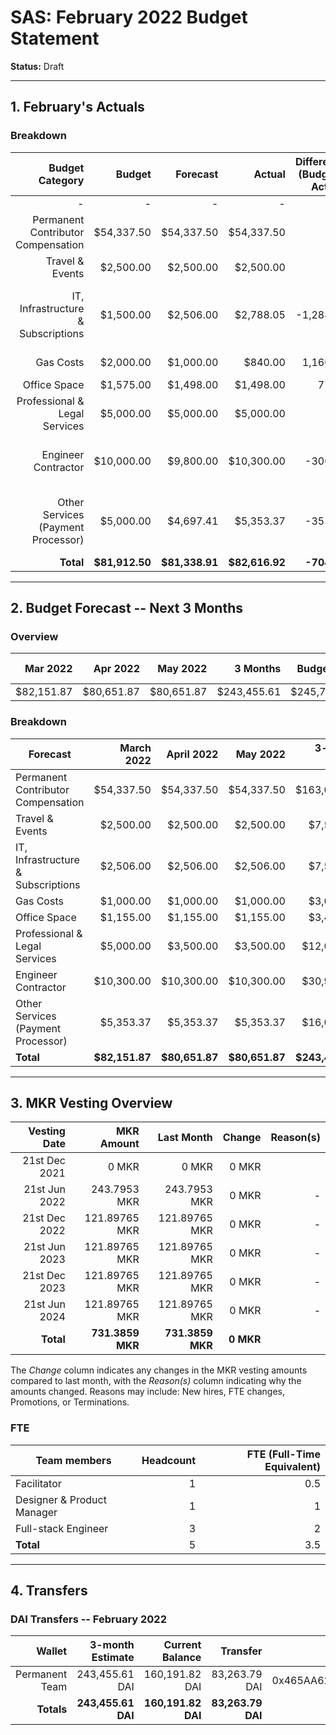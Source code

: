 # SAS: February 2022 Budget Statement

**Status:** Draft

---
## 1. February's Actuals

### Breakdown

| Budget Category                          | Budget       | Forecast      | Actual       |Difference (Budget - Actual)|Difference (Forecast - Actual)|   Payments   |   Comment     |
|-----------------------------------------:|-------------:|--------------:|-------------:|---------------------------:|-----------------------------:|-------------:|--------------:|
|                                         -|             -|              -|             -|                           -|                             -|    $81,638.91|              -|
| Permanent Contributor Compensation       |    $54,337.50|     $54,337.50|    $54,337.50|                           0|                             0|             -|               |  
| Travel & Events                          |     $2,500.00|      $2,500.00|     $2,500.00|                           0|                             0|             -|              -|
| IT, Infrastructure & Subscriptions       |     $1,500.00|      $2,506.00|     $2,788.05|                   -1,288.05|                       -282.05|             -|Some Infrastructure cost are higher than expected|
| Gas Costs                                |     $2,000.00|      $1,000.00|       $840.00|                    1,160.00|                        160.00|             -|fewer transactions|
| Office Space                             |     $1,575.00|      $1,498.00|     $1,498.00|                       77.00|                             0|             -|              -|
| Professional & Legal Services            |     $5,000.00|      $5,000.00|     $5,000.00|                           0|                             0|             -|              -|
| Engineer Contractor                      |    $10,000.00|      $9,800.00|    $10,300.00|                     -300.00|                       -500.00|             -|Slightly more engineering work due to bigger scope|
| Other Services (Payment Processor)       |     $5,000.00|      $4,697.41|     $5,353.37|                     -353.37|                       -655.96|             -|Higher processing cost due to more payments|
| **Total**                                |**$81,912.50**| **$81,338.91**|**$82,616.92**|                 **-704.42**|                 **-1,278.01**|**$81,638.91**|              -|

---

## 2. Budget Forecast -- Next 3 Months

### Overview

|  Mar 2022  |  Apr 2022  |  May 2022  |  3 Months  | Budget Cap | Total Budget Cap |
| ----------:| ----------:| ----------:| ----------:| ----------:| ----------------:|
|  $82,151.87|  $80,651.87|  $80,651.87| $243,455.61| $245,737.50|       $282,598.13|

### Breakdown

| Forecast                            |    March 2022 |   April 2022  |    May 2022  | 3-month Total |   Budget Cap  |
|-------------------------------------|--------------:|--------------:|-------------:|--------------:|--------------:|
| Permanent Contributor Compensation  |     $54,337.50|     $54,337.50|    $54,337.50|    $163,012.50|    $163,012.50|
| Travel & Events                     |      $2,500.00|      $2,500.00|     $2,500.00|      $7,500.00|      $7,500.00|
| IT, Infrastructure & Subscriptions  |      $2,506.00|      $2,506.00|     $2,506.00|      $7,518.00|      $4,500.00|
| Gas Costs                           |      $1,000.00|      $1,000.00|     $1,000.00|      $3,000.00|      $6,000.00|
| Office Space                        |      $1,155.00|      $1,155.00|     $1,155.00|      $3,465.00|      $4,725.00|
| Professional & Legal Services       |      $5,000.00|      $3,500.00|     $3,500.00|     $12,000.00|     $15,000.00|
| Engineer Contractor                 |     $10,300.00|     $10,300.00|    $10,300.00|     $30,900.00|     $30,000.00|
| Other Services (Payment Processor)  |      $5,353.37|      $5,353.37|     $5,353.37|     $16,060.11|     $15,000.00|
| **Total**                           | **$82,151.87**| **$80,651.87**|**$80,651.87**|**$243,455.61**|**$245,737.50**|


---

## 3. MKR Vesting Overview


|  Vesting Date         |       MKR Amount |    Last Month  |  Change |      Reason(s) |
|----------------------:|-----------------:|---------------:|--------:|---------------:|
|  21st Dec 2021        |       0 MKR      |          0 MKR |   0 MKR |                |
|  21st Jun 2022        |     243.7953 MKR |   243.7953 MKR |   0 MKR |              - |
|  21st Dec 2022        |    121.89765 MKR |  121.89765 MKR |   0 MKR |              - |
|  21st Jun 2023        |    121.89765 MKR |  121.89765 MKR |   0 MKR |              - |
|  21st Dec 2023        |    121.89765 MKR |  121.89765 MKR |   0 MKR |              - |
|  21st Jun 2024        |    121.89765 MKR |  121.89765 MKR |   0 MKR |              - |
|  **Total**            | **731.3859 MKR** |**731.3859 MKR**|**0 MKR**|                |

The *Change* column indicates any changes in the MKR vesting amounts compared to last month, with the *Reason(s)* column indicating why the amounts changed. Reasons may include: New hires, FTE changes, Promotions, or Terminations.

### FTE

| Team members              |Headcount|FTE (Full-Time Equivalent)|
|---------------------------|--------:|-------------------------:|
| Facilitator               |1        |0.5                       |
| Designer & Product Manager|1        |1                         |
| Full-stack Engineer       |3        |2                         |
| **Total**                 |5        |3.5                       |

---

## 4. Transfers

### DAI Transfers -- February 2022

|           Wallet|  3-month Estimate|   Current Balance|          Transfer|                         Multi-sig Address|
|----------------:|-----------------:|-----------------:|-----------------:|-----------------------------------------:|
|   Permanent Team|    243,455.61 DAI|    160,191.82 DAI|     83,263.79 DAI|0x465AA62a82E220B331f5ECcA697c20E89554B298|
|       **Totals**|**243,455.61 DAI**|**160,191.82 DAI**| **83,263.79 DAI**|                                          |
